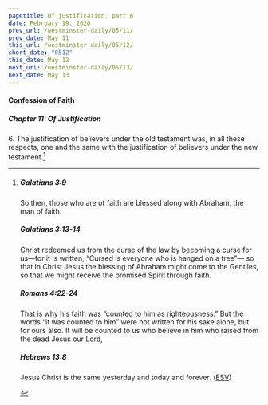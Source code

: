 ```yaml
---
pagetitle: Of justification, part 6
date: February 19, 2020
prev_url: /westminster-daily/05/11/
prev_date: May 11
this_url: /westminster-daily/05/12/
short_date: "0512"
this_date: May 12
next_url: /westminster-daily/05/13/
next_date: May 13
---
```


#### Confession of Faith

##### Chapter 11: Of Justification

6\. The justification of believers under the old testament was, in all these respects, one and the same with the justification of believers under the new testament.[^fnref:wcf1]

[^fnref:wcf1]: <div class="esv"><h5>Galatians 3:9</h5> <div class="esv-text"><p id="p48003009.01-1">So then, those who are of faith are blessed along with Abraham, the man of faith.</p> </div><h5>Galatians 3:13-14</h5> <div class="esv-text"><p id="p48003013.01-2">Christ redeemed us from the curse of the law by becoming a curse for us&#8212;for it is written, &#8220;Cursed is everyone who is hanged on a tree&#8221;&#8212; so that in Christ Jesus the blessing of Abraham might come to the Gentiles, so that we might receive the promised Spirit through faith.</p> </div><h5>Romans 4:22-24</h5> <div class="esv-text"><p id="p45004022.01-3">That is why his faith was &#8220;counted to him as righteousness.&#8221; But the words &#8220;it was counted to him&#8221; were not written for his sake alone, but for ours also. It will be counted to us who believe in him who raised from the dead Jesus our Lord,</p> </div><h5>Hebrews 13:8</h5> <div class="esv-text"><p id="p58013008.01-4">Jesus Christ is the same yesterday and today and forever.  (<a href="http://www.esv.org" class="copyright">ESV</a>)</p> </div> </div>

